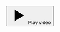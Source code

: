 <div class="relative bg-gray-200 aspect-video" id="video">
    <div class="absolute -translate-x-1/2 -translate-y-1/2 top-1/2 left-1/2">
        <button type="button" class="px-4 py-2 bg-white rounded" 
            data-video-toggle="https://www.youtube.com/embed/r2GZHjFBhp4" 
            data-video-toggle-container="#video">
            <svg class="icon ml-2 text-xl" width="48" height="48" xmlns="http://www.w3.org/2000/svg" viewBox="0 0 48 48" aria-hidden="true"><path d="M14.75 40.15V7.55L40.35 23.85Z"></path></svg>  
            Play video
        </button>
    </div>
</div>
